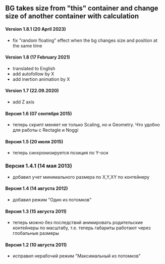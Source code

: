 ## BG takes size from "this" container and change size of another container with calculation

#### Version 1.8.1 (20 April 2023)
* fix "random floating" effect when the bg changes size and position at the same time

#### Version 1.8 (17 February 2021)
* translated to English
* add autofollow by X
* add inertion animation by X

#### Version 1.7 (22.09.2020)
* add Z axis

#### Версия 1.6 (07 сентября 2015)
* теперь скрипт меняет не только Scaling, но и Geometry. Что удобно для работы с Rectagle и Noggi

#### Версия 1.5 (20 июля 2015)
* теперь синхронизируется позиция по Y-оси

### Версия 1.4.1 (14 мая 2013)
* добавил учет минимального размера по X,Y,XY по контейнеру

#### Версия 1.4 (14 августа 2012)
* добавил режим "Один из потомков"

#### Версия 1.3 (15 августа 2011)
* теперь можно без последствий анимировать родительские контейнеры по масштабу, т.е. теперь габариты работают через глобальные размеры

#### Версия 1.2 (10 августа 2011)
* исправил нерабочий режим "Максимальный из потомков"










